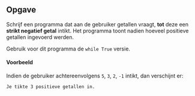 ## Opgave
Schrijf een programma dat aan de gebruiker getallen vraagt, **tot** deze een **strikt negatief getal** intikt. 
Het programma toont nadien hoeveel positieve getallen ingevoerd werden.

Gebruik voor dit programma de `while True` versie.

#### Voorbeeld
Indien de gebruiker achtereenvolgens `5`, `3`, `2`, `-1` intikt, dan verschijnt er:

```
Je tikte 3 positieve getallen in.
```
